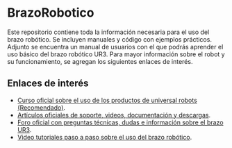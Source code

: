 # BrazoRobotico
Este repositorio contiene toda la información necesaria para el uso del brazo robótico. Se incluyen manuales y código con ejemplos prácticos.
Adjunto se encuentra un manual de usuarios con el que podrás aprender el uso básico del brazo robótico UR3. Para mayor información sobre el robot y su funcionamiento, se agregan los siguientes enlaces de interés.
## Enlaces de interés
- [Curso oficial sobre el uso de los productos de universal robots (Recomendado)](https://www.universal-robots.com/es/academy/).
- [Artículos oficiales de soporte, videos, documentación y descargas](https://www.universal-robots.com/support/).
- [Foro oficial con preguntas técnicas, dudas e información sobre el brazo UR3](https://forum.universal-robots.com/).
- [Video tutoriales paso a paso sobre el uso del brazo robótico](https://academy.universal-robots.com/video-tutorials).

